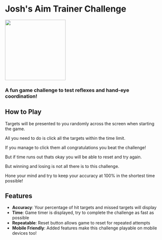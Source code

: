 # Josh's Aim Trainer Challenge 

<img src = "https://images.unsplash.com/photo-1560443794-1333caf35d20?q=80&w=1935&auto=format&fit=crop&ixlib=rb-4.0.3&ixid=M3wxMjA3fDB8MHxwaG90by1wYWdlfHx8fGVufDB8fHx8fA%3D%3D" width="200" height="">

### A fun game challenge to test reflexes and hand-eye coordination!

## How to Play
Targets will be presented to you randomly across the screen when starting the game.

All you need to do is click all the targets within the time limit. 

If you manage to click them all congratulations you beat the challenge!

But if time runs out thats okay you will be able to reset and try again.

But winning and losing is not all there is to this challenge.

Hone your mind and try to keep your accuracy at 100% in the shortest time possible!

## Features

- **Accuracy**: Your percentage of hit targets and missed targets will display 
- **Time**: Game timer is displayed, try to complete the challenge as fast as possible
- **Repeatable**: Reset button allows game to reset for repeated attempts
- **Mobile Friendly**: Added features make this challenge playable on mobile devices too!